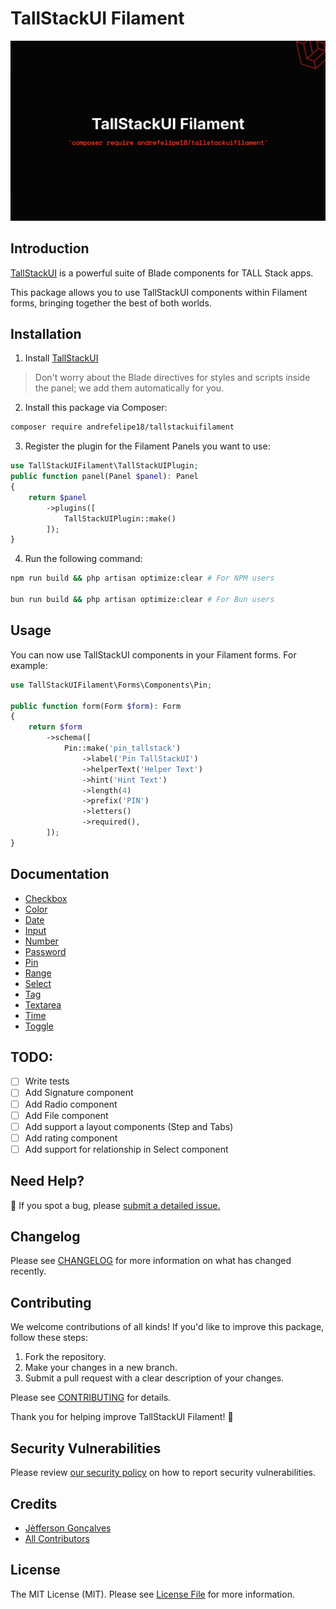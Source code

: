 # TallStackUI Filament

<div class="filament-hidden">

![TallStackUI Filament](https://raw.githubusercontent.com/andrefelipe18/tallstackui-filament/main/art/andrefelipe18-tallstackuifilament.png)

</div>

## Introduction

[TallStackUI](https://tallstackui.com/) is a powerful suite of Blade components for TALL Stack apps. 

This package allows you to use TallStackUI components within Filament forms, bringing together the best of both worlds.

## Installation

1. Install [TallStackUI](https://tallstackui.com/docs/v2/installation)

> Don't worry about the Blade directives for styles and scripts inside the panel; we add them automatically for you.

2. Install this package via Composer:

```bash
composer require andrefelipe18/tallstackuifilament
```

3. Register the plugin for the Filament Panels you want to use:

```php
use TallStackUIFilament\TallStackUIPlugin;
public function panel(Panel $panel): Panel
{
    return $panel
        ->plugins([
            TallStackUIPlugin::make()
        ]);
}
```

4. Run the following command:

```bash
npm run build && php artisan optimize:clear # For NPM users

bun run build && php artisan optimize:clear # For Bun users
```

## Usage

You can now use TallStackUI components in your Filament forms. For example:

```php
use TallStackUIFilament\Forms\Components\Pin;

public function form(Form $form): Form
{
    return $form
        ->schema([
            Pin::make('pin_tallstack')
                ->label('Pin TallStackUI')
                ->helperText('Helper Text')
                ->hint('Hint Text')
                ->length(4)
                ->prefix('PIN')
                ->letters()
                ->required(),
        ]);
}
```

## Documentation

- [Checkbox](./docs/Forms/Components/Checkbox.md)
- [Color](./docs/Forms/Components/Color.md)
- [Date](./docs/Forms/Components/Date.md)
- [Input](./docs/Forms/Components/Input.md)
- [Number](./docs/Forms/Components/Number.md)
- [Password](./docs/Forms/Components/Password.md)
- [Pin](./docs/Forms/Components/Pin.md)
- [Range](./docs/Forms/Components/Range.md)
- [Select](./docs/Forms/Components/Select.md)
- [Tag](./docs/Forms/Components/Tag.md)
- [Textarea](./docs/Forms/Components/Textarea.md)
- [Time](./docs/Forms/Components/Time.md)
- [Toggle](./docs/Forms/Components/Toggle.md)

## TODO:

- [ ] Write tests
- [ ] Add Signature component
- [ ] Add Radio component
- [ ] Add File component
- [ ] Add support a layout components (Step and Tabs)
- [ ] Add rating component
- [ ] Add support for relationship in Select component

## Need Help?

🐞 If you spot a bug, please [submit a detailed issue.](https://github.com/andrefelipe18/tallstackui-filament/issues/new/choose)

## Changelog

Please see [CHANGELOG](CHANGELOG.md) for more information on what has changed recently.

## Contributing

We welcome contributions of all kinds! If you'd like to improve this package, follow these steps:

1. Fork the repository.
2. Make your changes in a new branch.
3. Submit a pull request with a clear description of your changes.

Please see [CONTRIBUTING](.github/CONTRIBUTING.md) for details.

Thank you for helping improve TallStackUI Filament! 🚀

## Security Vulnerabilities

Please review [our security policy](../../security/policy) on how to report security vulnerabilities.

## Credits

- [Jèfferson Gonçalves](https://github.com/jeffersongoncalves)
- [All Contributors](../../contributors)

## License

The MIT License (MIT). Please see [License File](LICENSE.md) for more information.
